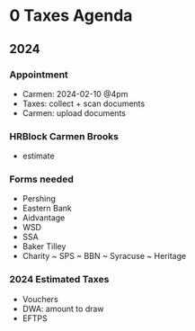 # 0 Taxes Agenda

## 2024

### Appointment

* Carmen: 2024-02-10 @4pm
* Taxes: collect + scan documents
* Carmen: upload documents

### HRBlock Carmen Brooks

* estimate

### Forms needed

* Pershing
* Eastern Bank
* Aidvantage
* WSD
* SSA
* Baker Tilley
* Charity ~ SPS ~ BBN ~ Syracuse ~ Heritage

### 2024 Estimated Taxes

* Vouchers
* DWA: amount to draw
* EFTPS